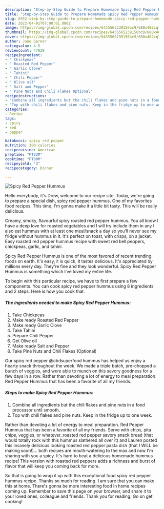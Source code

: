 ```yaml
---
description: "Step-by-Step Guide to Prepare Homemade Spicy Red Pepper Hummus"
title: "Step-by-Step Guide to Prepare Homemade Spicy Red Pepper Hummus"
slug: 6552-step-by-step-guide-to-prepare-homemade-spicy-red-pepper-hummus
date: 2022-04-01T07:00:01.880Z
image: https://img-global.cpcdn.com/recipes/6435565239156bc9/680x482cq70/spicy-red-pepper-hummus-recipe-main-photo.jpg
thumbnail: https://img-global.cpcdn.com/recipes/6435565239156bc9/680x482cq70/spicy-red-pepper-hummus-recipe-main-photo.jpg
cover: https://img-global.cpcdn.com/recipes/6435565239156bc9/680x482cq70/spicy-red-pepper-hummus-recipe-main-photo.jpg
author: Jane Garner
ratingvalue: 4.5
reviewcount: 47829
recipeingredient:
- " Chickpeas"
- " Roasted Red Pepper"
- " Garlic Clove"
- " Tahini"
- " Chili Pepper"
- " Olive oil"
- " Salt and Pepper"
- " Pine Nuts and Chili Flakes Optional"
recipeinstructions:
- "Combine all ingredients but the chili flakes and pine nuts in a food processor until smooth."
- "Top with chili flakes and pine nuts. Keep in the fridge up to one week."
categories:
- Recipe
tags:
- spicy
- red
- pepper

katakunci: spicy red pepper 
nutrition: 300 calories
recipecuisine: American
preptime: "PT22M"
cooktime: "PT30M"
recipeyield: "3"
recipecategory: Dinner

---
```



![Spicy Red Pepper Hummus](https://img-global.cpcdn.com/recipes/6435565239156bc9/680x482cq70/spicy-red-pepper-hummus-recipe-main-photo.jpg)

Hello everybody, it's Drew, welcome to our recipe site. Today, we're going to prepare a special dish, spicy red pepper hummus. One of my favorites food recipes. This time, I'm gonna make it a little bit tasty. This will be really delicious.

Creamy, smoky, flavourful spicy roasted red pepper hummus. You all know I have a deep love for roasted vegetables and I will try include them in any I also eat hummus with at least one meal/snack a day so you&#39;ll never see my fridge without hummus in it. It&#39;s perfect on toast, with crisps, on a jacket. Easy roasted red pepper hummus recipe with sweet red bell peppers, chickpeas, garlic, and tahini.

Spicy Red Pepper Hummus is one of the most favored of recent trending foods on earth. It's easy, it is quick, it tastes delicious. It's appreciated by millions every day. They're fine and they look wonderful. Spicy Red Pepper Hummus is something which I've loved my entire life.


To begin with this particular recipe, we have to first prepare a few components. You can cook spicy red pepper hummus using 8 ingredients and 2 steps. Here is how you cook that.

<!--inarticleads1-->

##### The ingredients needed to make Spicy Red Pepper Hummus:

1. Take  Chickpeas
1. Make ready  Roasted Red Pepper
1. Make ready  Garlic Clove
1. Take  Tahini
1. Prepare  Chili Pepper
1. Get  Olive oil
1. Make ready  Salt and Pepper
1. Take  Pine Nuts and Chili Flakes (Optional)


Our spicy red pepper @cbdsuperfood hummus has helped us enjoy a hearty snack throughout the week. We made a triple batch, pre-chopped a bunch of veggies, and were able to munch on this savory goodness for a few days in a row. Rather than devoting a lot of energy to meal preparation. Red Pepper Hummus that has been a favorite of all my friends. 

<!--inarticleads2-->

##### Steps to make Spicy Red Pepper Hummus:

1. Combine all ingredients but the chili flakes and pine nuts in a food processor until smooth.
1. Top with chili flakes and pine nuts. Keep in the fridge up to one week.


Rather than devoting a lot of energy to meal preparation. Red Pepper Hummus that has been a favorite of all my friends. Serve with chips, pita chips, veggies, or whatever..roasted red pepper savory snack bread (that would totally rock with this hummus slathered all over it) and Lauren posted this insanely delicious looking roasted red pepper pasta dish (that I WILL be making soon!)… both recipes are mouth-watering to the max and now I&#39;m sharing with you a spicy. It&#39;s hard to beat a delicious homemade hummus recipe! This version with roasted red peppers adds a richness and burst of flavor that will keep you coming back for more. 

So that is going to wrap it up with this exceptional food spicy red pepper hummus recipe. Thanks so much for reading. I am sure that you can make this at home. There's gonna be more interesting food in home recipes coming up. Remember to save this page on your browser, and share it to your loved ones, colleague and friends. Thank you for reading. Go on get cooking!
